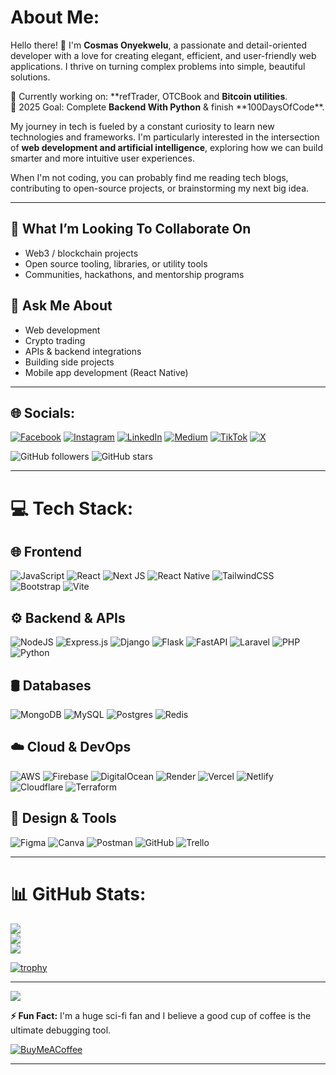 # About Me:

Hello there! 👋 I'm **Cosmas Onyekwelu**, a passionate and detail-oriented developer with a love for creating elegant, efficient, and user-friendly web applications. I thrive on turning complex problems into simple, beautiful solutions.

🚀 Currently working on: **refTrader, OTCBook and **Bitcoin utilities**.  
🎯 2025 Goal: Complete **Backend With Python** & finish **100DaysOfCode\*\*.

My journey in tech is fueled by a constant curiosity to learn new technologies and frameworks. I'm particularly interested in the intersection of **web development and artificial intelligence**, exploring how we can build smarter and more intuitive user experiences.

When I'm not coding, you can probably find me reading tech blogs, contributing to open-source projects, or brainstorming my next big idea.

---

## 👯 What I’m Looking To Collaborate On

- Web3 / blockchain projects
- Open source tooling, libraries, or utility tools
- Communities, hackathons, and mentorship programs

## 💬 Ask Me About

- Web development
- Crypto trading
- APIs & backend integrations
- Building side projects
- Mobile app development (React Native)

---

## 🌐 Socials:

[![Facebook](https://img.shields.io/badge/Facebook-%231877F2.svg?logo=Facebook&logoColor=white)](https://facebook.com/cosmasonyekwelu)
[![Instagram](https://img.shields.io/badge/Instagram-%23E4405F.svg?logo=Instagram&logoColor=white)](https://instagram.com/cosmasonyekwelu)
[![LinkedIn](https://img.shields.io/badge/LinkedIn-%230077B5.svg?logo=linkedin&logoColor=white)](https://linkedin.com/in/cosmasonyekwelu)
[![Medium](https://img.shields.io/badge/Medium-12100E?logo=medium&logoColor=white)](https://medium.com/@cosmasonyekwelu)
[![TikTok](https://img.shields.io/badge/TikTok-%23000000.svg?logo=TikTok&logoColor=white)](https://tiktok.com/@cosmasonyekwelu)
[![X](https://img.shields.io/badge/X-black.svg?logo=X&logoColor=white)](https://x.com/cosmasonyekwelu)

![GitHub followers](https://img.shields.io/github/followers/cosmasonyekwelu?label=Follow&style=social)
![GitHub stars](https://img.shields.io/github/stars/cosmasonyekwelu?style=social)

---

# 💻 Tech Stack:

## 🌐 Frontend

![JavaScript](https://img.shields.io/badge/javascript-%23323330.svg?style=for-the-badge&logo=javascript&logoColor=%23F7DF1E)
![React](https://img.shields.io/badge/react-%2320232a.svg?style=for-the-badge&logo=react&logoColor=%2361DAFB)
![Next JS](https://img.shields.io/badge/Next-black?style=for-the-badge&logo=next.js&logoColor=white)
![React Native](https://img.shields.io/badge/react_native-%2320232a.svg?style=for-the-badge&logo=react&logoColor=%2361DAFB)
![TailwindCSS](https://img.shields.io/badge/tailwindcss-%2338B2AC.svg?style=for-the-badge&logo=tailwind-css&logoColor=white)
![Bootstrap](https://img.shields.io/badge/bootstrap-%238511FA.svg?style=for-the-badge&logo=bootstrap&logoColor=white)
![Vite](https://img.shields.io/badge/vite-%23646CFF.svg?style=for-the-badge&logo=vite&logoColor=white)

## ⚙️ Backend & APIs

![NodeJS](https://img.shields.io/badge/node.js-6DA55F?style=for-the-badge&logo=node.js&logoColor=white)
![Express.js](https://img.shields.io/badge/express.js-%23404d59.svg?style=for-the-badge&logo=express&logoColor=%2361DAFB)
![Django](https://img.shields.io/badge/django-%23092E20.svg?style=for-the-badge&logo=django&logoColor=white)
![Flask](https://img.shields.io/badge/flask-%23000.svg?style=for-the-badge&logo=flask&logoColor=white)
![FastAPI](https://img.shields.io/badge/FastAPI-005571?style=for-the-badge&logo=fastapi)
![Laravel](https://img.shields.io/badge/laravel-%23FF2D20.svg?style=for-the-badge&logo=laravel&logoColor=white)
![PHP](https://img.shields.io/badge/php-%23777BB4.svg?style=for-the-badge&logo=php&logoColor=white)
![Python](https://img.shields.io/badge/python-3670A0?style=for-the-badge&logo=python&logoColor=ffdd54)

## 🛢️ Databases

![MongoDB](https://img.shields.io/badge/MongoDB-%234ea94b.svg?style=for-the-badge&logo=mongodb&logoColor=white)
![MySQL](https://img.shields.io/badge/mysql-4479A1.svg?style=for-the-badge&logo=mysql&logoColor=white)
![Postgres](https://img.shields.io/badge/postgres-%23316192.svg?style=for-the-badge&logo=postgresql&logoColor=white)
![Redis](https://img.shields.io/badge/redis-%23DD0031.svg?style=for-the-badge&logo=redis&logoColor=white)

## ☁️ Cloud & DevOps

![AWS](https://img.shields.io/badge/AWS-%23FF9900.svg?style=for-the-badge&logo=amazon-aws&logoColor=white)
![Firebase](https://img.shields.io/badge/firebase-%23039BE5.svg?style=for-the-badge&logo=firebase)
![DigitalOcean](https://img.shields.io/badge/DigitalOcean-%230167ff.svg?style=for-the-badge&logo=digitalOcean&logoColor=white)
![Render](https://img.shields.io/badge/Render-%46E3B7.svg?style=for-the-badge&logo=render&logoColor=white)
![Vercel](https://img.shields.io/badge/vercel-%23000000.svg?style=for-the-badge&logo=vercel&logoColor=white)
![Netlify](https://img.shields.io/badge/netlify-%23000000.svg?style=for-the-badge&logo=netlify&logoColor=#00C7B7)
![Cloudflare](https://img.shields.io/badge/Cloudflare-F38020?style=for-the-badge&logo=Cloudflare&logoColor=white)
![Terraform](https://img.shields.io/badge/terraform-%235835CC.svg?style=for-the-badge&logo=terraform&logoColor=white)

## 🎨 Design & Tools

![Figma](https://img.shields.io/badge/figma-%23F24E1E.svg?style=for-the-badge&logo=figma&logoColor=white)
![Canva](https://img.shields.io/badge/Canva-%2300C4CC.svg?style=for-the-badge&logo=Canva&logoColor=white)
![Postman](https://img.shields.io/badge/Postman-FF6C37?style=for-the-badge&logo=postman&logoColor=white)
![GitHub](https://img.shields.io/badge/github-%23121011.svg?style=for-the-badge&logo=github&logoColor=white)
![Trello](https://img.shields.io/badge/Trello-%23026AA7.svg?style=for-the-badge&logo=Trello&logoColor=white)

---

# 📊 GitHub Stats:

![](https://github-readme-stats.vercel.app/api?username=cosmasonyekwelu&theme=default&hide_border=false&include_all_commits=true&count_private=true)<br/>
![](https://nirzak-streak-stats.vercel.app/?user=cosmasonyekwelu&theme=default&hide_border=false)<br/>
![](https://github-readme-stats.vercel.app/api/top-langs/?username=cosmasonyekwelu&theme=default&hide_border=false&include_all_commits=true&count_private=true&layout=compact)

[![trophy](https://github-profile-trophy.vercel.app/?username=cosmasonyekwelu&theme=flat&no-frame=true&margin-w=10)](https://github.com/ryo-ma/github-profile-trophy)

---

[![](https://visitcount.itsvg.in/api?id=cosmasonyekwelu&icon=0&color=0)](https://visitcount.itsvg.in)

**⚡ Fun Fact:** I'm a huge sci-fi fan and I believe a good cup of coffee is the ultimate debugging tool.

[![BuyMeACoffee](https://img.shields.io/badge/Buy%20Me%20a%20Coffee-ffdd00?style=for-the-badge&logo=buy-me-a-coffee&logoColor=black)](https://buymeacoffee.com/cosmasonyekwelu)

---
